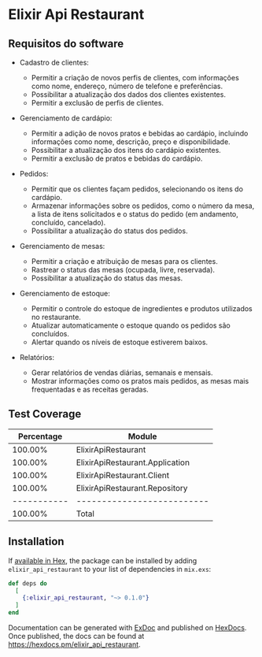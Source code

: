 # Elixir Api Restaurant

## Requisitos do software

- Cadastro de clientes:

  - Permitir a criação de novos perfis de clientes, com informações como nome, endereço, número de telefone e preferências.
  - Possibilitar a atualização dos dados dos clientes existentes.
  - Permitir a exclusão de perfis de clientes.

- Gerenciamento de cardápio:

  - Permitir a adição de novos pratos e bebidas ao cardápio, incluindo informações como nome, descrição, preço e disponibilidade.
  - Possibilitar a atualização dos itens do cardápio existentes.
  - Permitir a exclusão de pratos e bebidas do cardápio.

- Pedidos:

  - Permitir que os clientes façam pedidos, selecionando os itens do cardápio.
  - Armazenar informações sobre os pedidos, como o número da mesa, a lista de itens solicitados e o status do pedido (em andamento, concluído, cancelado).
  - Possibilitar a atualização do status dos pedidos.

- Gerenciamento de mesas:

  - Permitir a criação e atribuição de mesas para os clientes.
  - Rastrear o status das mesas (ocupada, livre, reservada).
  - Possibilitar a atualização do status das mesas.

- Gerenciamento de estoque:

  - Permitir o controle do estoque de ingredientes e produtos utilizados no restaurante.
  - Atualizar automaticamente o estoque quando os pedidos são concluídos.
  - Alertar quando os níveis de estoque estiverem baixos.

- Relatórios:
  - Gerar relatórios de vendas diárias, semanais e mensais.
  - Mostrar informações como os pratos mais pedidos, as mesas mais frequentadas e as receitas geradas.

## Test Coverage

| Percentage  | Module                          |
| ----------- | ------------------------------- |
| 100.00%     | ElixirApiRestaurant             |
| 100.00%     | ElixirApiRestaurant.Application |
| 100.00%     | ElixirApiRestaurant.Client      |
| 100.00%     | ElixirApiRestaurant.Repository  |
| ----------- | --------------------------      |
| 100.00%     | Total                           |

## Installation

If [available in Hex](https://hex.pm/docs/publish), the package can be installed
by adding `elixir_api_restaurant` to your list of dependencies in `mix.exs`:

```elixir
def deps do
  [
    {:elixir_api_restaurant, "~> 0.1.0"}
  ]
end
```

Documentation can be generated with [ExDoc](https://github.com/elixir-lang/ex_doc)
and published on [HexDocs](https://hexdocs.pm). Once published, the docs can
be found at <https://hexdocs.pm/elixir_api_restaurant>.

